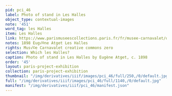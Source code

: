 ```yaml
---
pid: pci_46
label: Photo of stand in Les Halles
object_type: contextual-images
note: '451'
word_tag: les Halles
item: Les Halles
link: https://www.parismuseescollections.paris.fr/fr/musee-carnavalet/oeuvres/etalage-de-poisson-au-marche-des-halles-pavillon-baltard-1er-arrondissement#infos-principales
notes: 1898 Eug√®ne Atget Les Halles
rights: Mus√©e Carnavalet creative commons zero
selection: Which les Halles?
caption: Photo of stand in Les Halles by Eugène Atget, c. 1898
order: '45'
layout: paris-project-exhibition
collection: paris-project-exhibition
thumbnail: "/img/derivatives/iiif/images/pci_46/full/250,/0/default.jpg"
full: "/img/derivatives/iiif/images/pci_46/full/1140,/0/default.jpg"
manifest: "/img/derivatives/iiif/pci_46/manifest.json"
---
```

